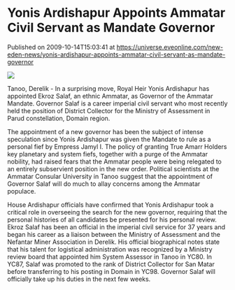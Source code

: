 # Yonis Ardishapur Appoints Ammatar Civil Servant as Mandate Governor
Published on 2009-10-14T15:03:41 at https://universe.eveonline.com/new-eden-news/yonis-ardishapur-appoints-ammatar-civil-servant-as-mandate-governor

![](http://www.eve-mercury.net/images/mercurybanner.png)  
  
Tanoo, Derelik - In a surprising move, Royal Heir Yonis Ardishapur has appointed Ekroz Salaf, an ethnic Ammatar, as Governor of the Ammatar Mandate. Governor Salaf is a career imperial civil servant who most recently held the position of District Collector for the Ministry of Assessment in Parud constellation, Domain region.

The appointment of a new governor has been the subject of intense speculation since Yonis Ardishapur was given the Mandate to rule as a personal fief by Empress Jamyl I. The policy of granting True Amarr Holders key planetary and system fiefs, together with a purge of the Ammatar nobility, had raised fears that the Ammatar people were being relegated to an entirely subservient position in the new order. Political scientists at the Ammatar Consular University in Tanoo suggest that the appointment of Governor Salaf will do much to allay concerns among the Ammatar populace.

House Ardishapur officials have confirmed that Yonis Ardishapur took a critical role in overseeing the search for the new governor, requiring that the personal histories of all candidates be presented for his personal review. Ekroz Salaf has been an official in the imperial civil service for 37 years and began his career as a liaison between the Ministry of Assessment and the Nefantar Miner Association in Derelik. His official biographical notes state that his talent for logistical administration was recognized by a Ministry review board that appointed him System Assessor in Tanoo in YC80. In YC87, Salaf was promoted to the rank of District Collector for San Matar before transferring to his posting in Domain in YC98. Governor Salaf will officially take up his duties in the next few weeks.
